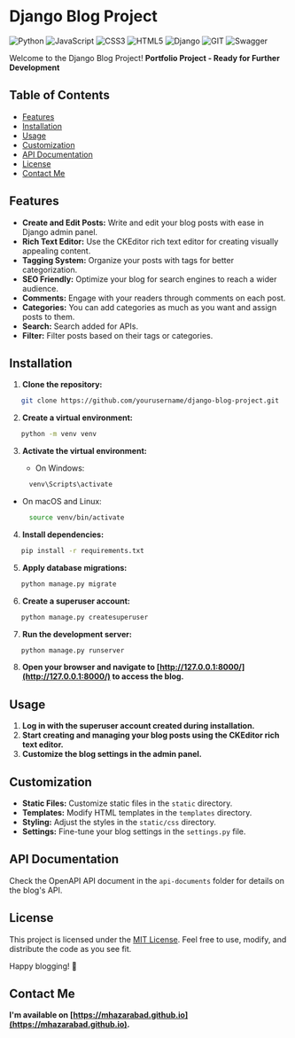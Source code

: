 # Django Blog Project

![Python](https://img.shields.io/badge/python-3670A0?style=for-the-badge&logo=python&logoColor=ffdd54) ![JavaScript](https://img.shields.io/badge/javascript-%23323330.svg?style=for-the-badge&logo=javascript&logoColor=%23F7DF1E) ![CSS3](https://img.shields.io/badge/css3-%231572B6.svg?style=for-the-badge&logo=css3&logoColor=white) ![HTML5](https://img.shields.io/badge/html5-%23E34F26.svg?style=for-the-badge&logo=html5&logoColor=white) ![Django](https://img.shields.io/badge/django-%23092E20.svg?style=for-the-badge&logo=django&logoColor=white) ![GIT](https://img.shields.io/badge/Git-fc6d26?style=for-the-badge&logo=git&logoColor=white) ![Swagger](https://img.shields.io/badge/-Swagger-%23Clojure?style=for-the-badge&logo=swagger&logoColor=white) 

Welcome to the Django Blog Project! **Portfolio Project - Ready for Further Development**

## Table of Contents

- [Features](#features)
- [Installation](#installation)
- [Usage](#usage)
- [Customization](#customization)
- [API Documentation](#api-documentation)
- [License](#license)
- [Contact Me](#contact-me)

## Features

- **Create and Edit Posts:** Write and edit your blog posts with ease in Django admin panel.
- **Rich Text Editor:** Use the CKEditor rich text editor for creating visually appealing content.
- **Tagging System:** Organize your posts with tags for better categorization.
- **SEO Friendly:** Optimize your blog for search engines to reach a wider audience.
- **Comments:** Engage with your readers through comments on each post.
- **Categories:** You can add categories as much as you want and assign posts to them.
- **Search:** Search added for APIs.
- **Filter:** Filter posts based on their tags or categories.

## Installation

1. **Clone the repository:**
```bash
   git clone https://github.com/yourusername/django-blog-project.git
```

2. **Create a virtual environment:**
```bash
   python -m venv venv
```
3. **Activate the virtual environment:**

   - On Windows:
```bash
     venv\Scripts\activate
```
   - On macOS and Linux:
```bash
     source venv/bin/activate
```
4. **Install dependencies:**
```bash
   pip install -r requirements.txt
```
5. **Apply database migrations:**
```bash
   python manage.py migrate
```
6. **Create a superuser account:**
```bash
   python manage.py createsuperuser
```
7. **Run the development server:**
```bash
   python manage.py runserver
```
8. **Open your browser and navigate to [http://127.0.0.1:8000/](http://127.0.0.1:8000/) to access the blog.**

## Usage

1. **Log in with the superuser account created during installation.**
2. **Start creating and managing your blog posts using the CKEditor rich text editor.**
3. **Customize the blog settings in the admin panel.**

## Customization

- **Static Files:** Customize static files in the `static` directory.
- **Templates:** Modify HTML templates in the `templates` directory.
- **Styling:** Adjust the styles in the `static/css` directory.
- **Settings:** Fine-tune your blog settings in the `settings.py` file.

## API Documentation

Check the OpenAPI API document in the `api-documents` folder for details on the blog's API.

## License

This project is licensed under the [MIT License](LICENSE). Feel free to use, modify, and distribute the code as you see fit.

Happy blogging! 🚀

## Contact Me

**I'm available on [https://mhazarabad.github.io](https://mhazarabad.github.io).**

